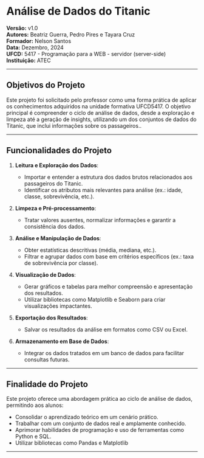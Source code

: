 # Análise de Dados do Titanic

**Versão:** v1.0  
**Autores:** Beatriz Guerra, Pedro Pires e Tayara Cruz  
**Formador:** Nelson Santos   
**Data:** Dezembro, 2024  
**UFCD:** 5417 - Programação para a WEB - servidor (server-side)   
**Instituição:** ATEC  

---

## Objetivos do Projeto

Este projeto foi solicitado pelo professor como uma forma prática de aplicar os conhecimentos adquiridos na unidade formativa UFCD5417. O objetivo principal é compreender o ciclo de análise de dados, desde a exploração e limpeza até a geração de insights, utilizando um dos conjuntos de dados do Titanic, que inclui informações sobre os passageiros..

---

## Funcionalidades do Projeto

1. **Leitura e Exploração dos Dados**:
   - Importar e entender a estrutura dos dados brutos relacionados aos passageiros do Titanic.
   - Identificar os atributos mais relevantes para análise (ex.: idade, classe, sobrevivência, etc.).

2. **Limpeza e Pré-processamento**:
   - Tratar valores ausentes, normalizar informações e garantir a consistência dos dados.

3. **Análise e Manipulação de Dados**:
   - Obter estatísticas descritivas (média, mediana, etc.).
   - Filtrar e agrupar dados com base em critérios específicos (ex.: taxa de sobrevivência por classe).

4. **Visualização de Dados**:
   - Gerar gráficos e tabelas para melhor compreensão e apresentação dos resultados.
   - Utilizar bibliotecas como Matplotlib e Seaborn para criar visualizações impactantes.

5. **Exportação dos Resultados**:
   - Salvar os resultados da análise em formatos como CSV ou Excel.

6. **Armazenamento em Base de Dados**:
   - Integrar os dados tratados em um banco de dados para facilitar consultas futuras.

---

## Finalidade do Projeto

Este projeto oferece uma abordagem prática ao ciclo de análise de dados, permitindo aos alunos:
- Consolidar o aprendizado teórico em um cenário prático.
- Trabalhar com um conjunto de dados real e amplamente conhecido.
- Aprimorar habilidades de programação e uso de ferramentas como Python e SQL.
- Utilizar bibliotecas como Pandas e Matplotlib

---
